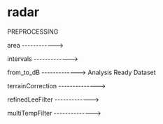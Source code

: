 # radar

PREPROCESSING

area                   ------------>

intervals              ------------->

from_to_dB             ------------->                           Analysis Ready Dataset 
                                       
terrainCorrection      -------------->

refinedLeeFilter       ------------->

multiTempFilter        -------------->
